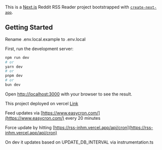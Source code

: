 This is a [Next.js](https://nextjs.org/) Reddit RSS Reader project bootstrapped with [`create-next-app`](https://github.com/vercel/next.js/tree/canary/packages/create-next-app).

## Getting Started

Rename .env.local.example to .env.local

First, run the development server:

```bash
npm run dev
# or
yarn dev
# or
pnpm dev
# or
bun dev
```

Open [http://localhost:3000](http://localhost:3000) with your browser to see the result.

This project deployed on vercel [Link](https://rss-inhm.vercel.app/)

Feed updates via [https://www.easycron.com/](https://www.easycron.com/) every 20 minutes

Force update by hitting [https://rss-inhm.vercel.app/api/cron](https://rss-inhm.vercel.app/api/cron)

On dev it updates based on UPDATE_DB_INTERVAL via instrumentation.ts

